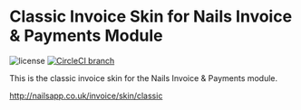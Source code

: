 # Classic Invoice Skin for Nails Invoice & Payments Module

![license](https://img.shields.io/badge/license-MIT-green.svg)
[![CircleCI branch](https://img.shields.io/circleci/project/github/nails/skin-invoice-classic.svg)](https://circleci.com/gh/nails/skin-invoice-classic)

This is the classic invoice skin for the Nails Invoice & Payments module.

http://nailsapp.co.uk/invoice/skin/classic